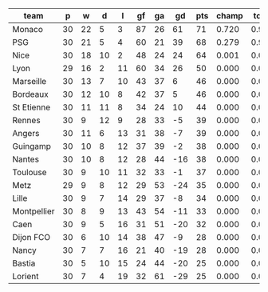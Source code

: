 |    team     | p  | w  | d  | l  | gf | ga | gd  | pts | champ | top2  | top3  | top4  |  5-7  | bot4  | bot3  | bot2  |
|-------------|----|----|----|----|----|----|-----|-----|-------|-------|-------|-------|-------|-------|-------|-------|
| Monaco      | 30 | 22 |  5 |  3 | 87 | 26 |  61 |  71 | 0.720 | 0.996 | 1.000 | 1.000 | 0.000 | 0.000 | 0.000 | 0.000|
| PSG         | 30 | 21 |  5 |  4 | 60 | 21 |  39 |  68 | 0.279 | 0.982 | 1.000 | 1.000 | 0.000 | 0.000 | 0.000 | 0.000|
| Nice        | 30 | 18 | 10 |  2 | 48 | 24 |  24 |  64 | 0.001 | 0.022 | 0.933 | 0.999 | 0.001 | 0.000 | 0.000 | 0.000|
| Lyon        | 29 | 16 |  2 | 11 | 60 | 34 |  26 |  50 | 0.000 | 0.000 | 0.067 | 0.910 | 0.089 | 0.000 | 0.000 | 0.000|
| Marseille   | 30 | 13 |  7 | 10 | 43 | 37 |   6 |  46 | 0.000 | 0.000 | 0.000 | 0.052 | 0.892 | 0.000 | 0.000 | 0.000|
| Bordeaux    | 30 | 12 | 10 |  8 | 42 | 37 |   5 |  46 | 0.000 | 0.000 | 0.000 | 0.034 | 0.876 | 0.000 | 0.000 | 0.000|
| St Etienne  | 30 | 11 | 11 |  8 | 34 | 24 |  10 |  44 | 0.000 | 0.000 | 0.000 | 0.004 | 0.674 | 0.000 | 0.000 | 0.000|
| Rennes      | 30 |  9 | 12 |  9 | 28 | 33 |  -5 |  39 | 0.000 | 0.000 | 0.000 | 0.000 | 0.084 | 0.005 | 0.001 | 0.000|
| Angers      | 30 | 11 |  6 | 13 | 31 | 38 |  -7 |  39 | 0.000 | 0.000 | 0.000 | 0.000 | 0.069 | 0.006 | 0.000 | 0.000|
| Guingamp    | 30 | 10 |  8 | 12 | 37 | 39 |  -2 |  38 | 0.000 | 0.000 | 0.000 | 0.000 | 0.158 | 0.002 | 0.000 | 0.000|
| Nantes      | 30 | 10 |  8 | 12 | 28 | 44 | -16 |  38 | 0.000 | 0.000 | 0.000 | 0.000 | 0.054 | 0.011 | 0.002 | 0.000|
| Toulouse    | 30 |  9 | 10 | 11 | 32 | 33 |  -1 |  37 | 0.000 | 0.000 | 0.000 | 0.000 | 0.082 | 0.005 | 0.001 | 0.000|
| Metz        | 29 |  9 |  8 | 12 | 29 | 53 | -24 |  35 | 0.000 | 0.000 | 0.000 | 0.000 | 0.011 | 0.099 | 0.033 | 0.008|
| Lille       | 30 |  9 |  7 | 14 | 29 | 37 |  -8 |  34 | 0.000 | 0.000 | 0.000 | 0.000 | 0.009 | 0.065 | 0.020 | 0.004|
| Montpellier | 30 |  8 |  9 | 13 | 43 | 54 | -11 |  33 | 0.000 | 0.000 | 0.000 | 0.000 | 0.002 | 0.166 | 0.062 | 0.016|
| Caen        | 30 |  9 |  5 | 16 | 31 | 51 | -20 |  32 | 0.000 | 0.000 | 0.000 | 0.000 | 0.001 | 0.324 | 0.147 | 0.050|
| Dijon FCO   | 30 |  6 | 10 | 14 | 38 | 47 |  -9 |  28 | 0.000 | 0.000 | 0.000 | 0.000 | 0.000 | 0.669 | 0.426 | 0.203|
| Nancy       | 30 |  7 |  7 | 16 | 21 | 40 | -19 |  28 | 0.000 | 0.000 | 0.000 | 0.000 | 0.000 | 0.762 | 0.567 | 0.293|
| Bastia      | 30 |  5 | 10 | 15 | 24 | 44 | -20 |  25 | 0.000 | 0.000 | 0.000 | 0.000 | 0.000 | 0.962 | 0.900 | 0.759|
| Lorient     | 30 |  7 |  4 | 19 | 32 | 61 | -29 |  25 | 0.000 | 0.000 | 0.000 | 0.000 | 0.000 | 0.924 | 0.840 | 0.667|
